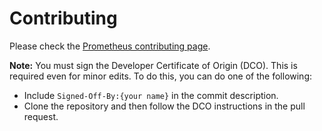 # Contributing

Please check the [Prometheus contributing page](https://github.com/prometheus/prometheus/blob/master/CONTRIBUTING.md).

**Note:** You must sign the Developer Certificate of Origin (DCO). This is required even for minor edits. To do this, you can do one of the following: 
* Include `Signed-Off-By:{your name}` in the commit description.
* Clone the repository and then follow the DCO instructions in the pull request.
